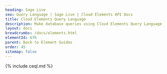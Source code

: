 ```yaml
---
heading: Sage Live
seo: Query Language | Sage Live | Cloud Elements API Docs
title: Cloud Elements Query Language
description: Make database queries using Cloud Elements Query Language.
layout: docs
breadcrumbs: /docs/elements.html
elementId: 676
parent: Back to Element Guides
order: 45
sitemap: false
---
```


{% include ceql.md %}

